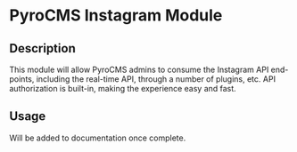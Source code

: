 # PyroCMS Instagram Module

## Description

This module will allow PyroCMS admins to consume the Instagram API end-points, including the real-time API, through a number of plugins, etc. API authorization is built-in, making the experience easy and fast.


## Usage

Will be added to documentation once complete.